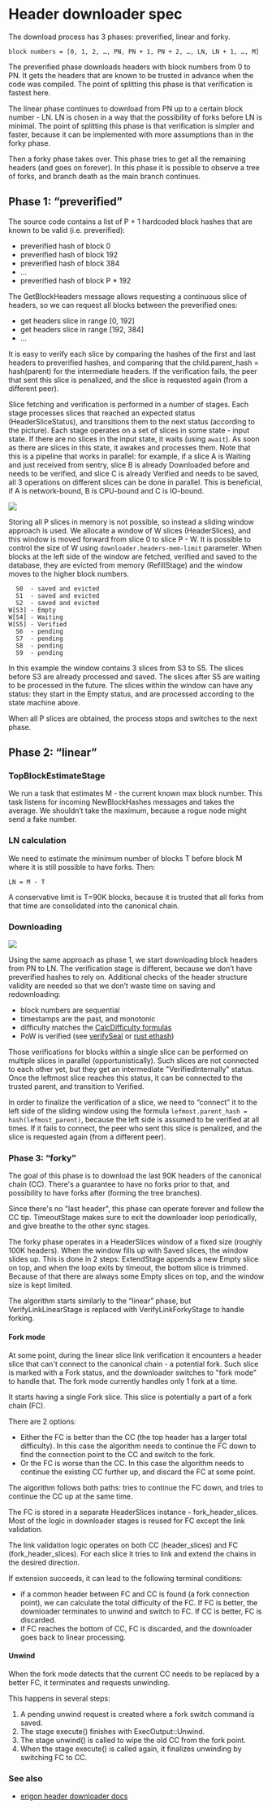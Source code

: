 # Header downloader spec

The download process has 3 phases: preverified, linear and forky.

    block numbers = [0, 1, 2, …, PN, PN + 1, PN + 2, …, LN, LN + 1, …, M]

The preverified phase downloads headers with block numbers from 0 to PN. It gets the headers that are known to be trusted in advance when the code was compiled. The point of splitting this phase is that verification is fastest here.

The linear phase continues to download from PN up to a certain block number - LN. LN is chosen in a way that the possibility of forks before LN is minimal. The point of splitting this phase is that verification is simpler and faster, because it can be implemented with more assumptions than in the forky phase.

Then a forky phase takes over. This phase tries to get all the remaining headers (and goes on forever). In this phase it is possible to observe a tree of forks, and branch death as the main branch continues.

## Phase 1: “preverified”

The source code contains a list of P + 1 hardcoded block hashes that are known to be valid (i.e. preverified):

* preverified hash of block 0
* preverified hash of block 192
* preverified hash of block 384
* …
* preverified hash of block P * 192

The GetBlockHeaders message allows requesting a continuous slice of headers, so we can request all blocks between the preverified ones:

* get headers slice in range [0, 192]
* get headers slice in range [192, 384]
* …

It is easy to verify each slice by comparing the hashes of the first and last headers to preverified hashes, and comparing that the child.parent_hash = hash(parent) for the intermediate headers. If the verification fails, the peer that sent this slice is penalized, and the slice is requested again (from a different peer).

Slice fetching and verification is performed in a number of stages. Each stage processes slices that reached an expected status (HeaderSliceStatus), and transitions them to the next status (according to the picture). Each stage operates on a set of slices in some state - input state. If there are no slices in the input state, it waits (using `await`). As soon as there are slices in this state, it awakes and processes them. Note that this is a pipeline that works in parallel: for example, if a slice A is Waiting and just received from sentry, slice B is already Downloaded before and needs to be verified, and slice C is already Verified and needs to be saved, all 3 operations on different slices can be done in parallel. This is beneficial, if A is network-bound, B is CPU-bound and C is IO-bound.

![](state_machine_preverified.png)

Storing all P slices in memory is not possible, so instead a sliding window approach is used. We allocate a window of W slices (HeaderSlices), and this window is moved forward from slice 0 to slice P - W. It is possible to control the size of W using `downloader.headers-mem-limit` parameter. When blocks at the left side of the window are fetched, verified and saved to the database, they are evicted from memory (RefillStage) and the window moves to the higher block numbers.

```
  S0  - saved and evicted
  S1  - saved and evicted
  S2  - saved and evicted
W[S3] - Empty
W[S4] - Waiting
W[S5] - Verified
  S6  - pending
  S7  - pending
  S8  - pending
  S9  - pending
```

In this example the window contains 3 slices from S3 to S5. The slices before S3 are already processed and saved. The slices after S5 are waiting to be processed in the future. The slices within the window can have any status: they start in the Empty status, and are processed according to the state machine above.

When all P slices are obtained, the process stops and switches to the next phase.

## Phase 2: “linear”

### TopBlockEstimateStage

We run a task that estimates M - the current known max block number. This task listens for incoming NewBlockHashes messages and takes the average. We shouldn’t take the maximum, because a rogue node might send a fake number.

### LN calculation

We need to estimate the minimum number of blocks T before block M where it is still possible to have forks. Then:

    LN = M - T

A conservative limit is T=90K blocks, because it is trusted that all forks from that time are consolidated into the canonical chain.

### Downloading

![](state_machine_linear.png)

Using the same approach as phase 1, we start downloading block headers from PN to LN. The verification stage is different, because we don’t have preverified hashes to rely on. Additional checks of the header structure validity are needed so that we don’t waste time on saving and redownloading:

* block numbers are sequential
* timestamps are the past, and monotonic
* difficulty matches the [CalcDifficulty formulas](https://github.com/ledgerwatch/erigon/blob/devel/consensus/ethash/consensus.go#L350)
* PoW is verified (see [verifySeal](https://github.com/ledgerwatch/erigon/blob/devel/consensus/ethash/consensus.go#L539) or [rust ethash](https://github.com/rust-ethereum/ethash))

Those verifications for blocks within a single slice can be performed on multiple slices in parallel (opportunistically). Such slices are not connected to each other yet, but they get an intermediate "VerifiedInternally" status. Once the leftmost slice reaches this status, it can be connected to the trusted parent, and transition to Verified.

In order to finalize the verification of a slice, we need to “connect” it to the left side of the sliding window using the formula `lefmost.parent_hash = hash(lefmost_parent)`, because the left side is assumed to be verified at all times. If it fails to connect, the peer who sent this slice is penalized, and the slice is requested again (from a different peer).

### Phase 3: “forky”

The goal of this phase is to download the last 90K headers of the canonical chain (CC).
There's a guarantee to have no forks prior to that, and possibility to have forks after (forming the tree branches).

Since there's no "last header", this phase can operate forever and follow the CC tip.
TimeoutStage makes sure to exit the downloader loop periodically,
and give breathe to the other sync stages.

The forky phase operates in a HeaderSlices window of a fixed size (roughly 100K headers).
When the window fills up with Saved slices, the window slides up.
This is done in 2 steps: ExtendStage appends a new Empty slice on top,
and when the loop exits by timeout, the bottom slice is trimmed.
Because of that there are always some Empty slices on top, and the window size is kept limited.

The algorithm starts similarly to the “linear” phase,
but VerifyLinkLinearStage is replaced with VerifyLinkForkyStage to handle forking.

#### Fork mode

At some point, during the linear slice link verification it encounters a header slice that can't connect to the canonical chain - a potential fork.
Such slice is marked with a Fork status, and the downloader switches to "fork mode" to handle that. The fork mode currently handles only 1 fork at a time.

It starts having a single Fork slice. This slice is potentially a part of a fork chain (FC).

There are 2 options:
 
* Either the FC is better than the CC (the top header has a larger total difficulty). In this case the algorithm needs to continue the FC down to find the connection point to the CC and switch to the fork.
* Or the FC is worse than the CC. In this case the algorithm needs to continue the existing CC further up, and discard the FC at some point.

The algorithm follows both paths: tries to continue the FC down, and tries to continue the CC up at the same time.

The FC is stored in a separate HeaderSlices instance - fork_header_slices.
Most of the logic in downloader stages is reused for FC except the link validation.

The link validation logic operates on both CC (header_slices) and FC (fork_header_slices).
For each slice it tries to link and extend the chains in the desired direction.

If extension succeeds, it can lead to the following terminal conditions:
* if a common header between FC and CC is found (a fork connection point), we can calculate the total difficulty of the FC. 
    If FC is better, the downloader terminates to unwind and switch to FC.
    If CC is better, FC is discarded.
* if FC reaches the bottom of CC, FC is discarded, and the downloader goes back to linear processing. 

#### Unwind

When the fork mode detects that the current CC needs to be replaced by a better FC,
it terminates and requests unwinding.

This happens in several steps:

1. A pending unwind request is created where a fork switch command is saved.
2. The stage execute() finishes with ExecOutput::Unwind.
3. The stage unwind() is called to wipe the old CC from the fork point.
4. When the stage execute() is called again, it finalizes unwinding by switching FC to CC.

### See also

* [erigon header downloader docs](https://github.com/ledgerwatch/erigon/wiki/Header-downloader)
